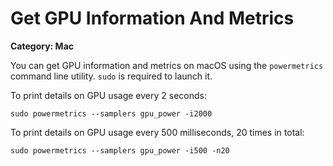 # Get GPU Information And Metrics

__Category: Mac__

You can get GPU information and metrics on macOS using the `powermetrics` command line utility. `sudo` is required to launch it.

To print details on GPU usage every 2 seconds:

```shell
sudo powermetrics --samplers gpu_power -i2000
```

To print details on GPU usage every 500 milliseconds, 20 times in total:

```shell
sudo powermetrics --samplers gpu_power -i500 -n20
```
